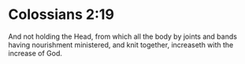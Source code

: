 # Colossians 2:19

And not holding the Head, from which all the body by joints and bands having nourishment ministered, and knit together, increaseth with the increase of God.